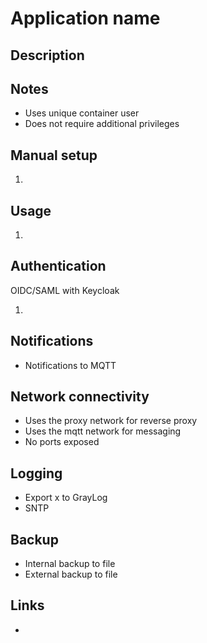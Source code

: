 # Application name

## Description

## Notes

- Uses unique container user
- Does not require additional privileges

## Manual setup

1. 

## Usage

1. 

## Authentication

OIDC/SAML with Keycloak

 1. 

## Notifications

- Notifications to MQTT

## Network connectivity

- Uses the proxy network for reverse proxy
- Uses the mqtt network for messaging
- No ports exposed

## Logging

- Export x to GrayLog
- SNTP

## Backup

- Internal backup to file
- External backup to file

## Links

- 
